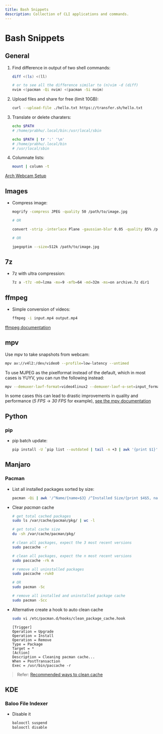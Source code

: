 ```yaml
---
title: Bash Snippets
description: Collection of CLI applications and commands.
---
```


# Bash Snippets

## General

1. Find difference in output of two shell commands:

   ```bash
   diff <(ls) <(ll)

   # or to see all the difference similar to (n)vim -d (diff)
   nvim <(pacman -Qi nvim) <(pacman -Si nvim)
   ```

2. Upload files and share for free (limit 10GB):

   ```bash
   curl --upload-file ./hello.txt https://transfer.sh/hello.txt
   ```

3. Translate or delete charaters:

   ```bash
   echo $PATH
   # /home/prabhu/.local/bin:/usr/local/sbin

   echo $PATH | tr ':' '\n'
   # /home/prabhu/.local/bin
   # /usr/local/sbin
   ```

4. Columnate lists:

   ```bash
   mount | column -t
   ```

[Arch Webcam Setup](https://wiki.archlinux.org/title/webcam_setup)

## Images

- Compress image:

  ```bash
  mogrify -compress JPEG -quality 50 /path/to/image.jpg

  # OR

  convert -strip -interlace Plane -gaussian-blur 0.05 -quality 85% /path/to/source/image.jpg /path/to/result/image.jpg

  # OR

  jpegoptim --size=512k /path/to/image.jpg
  ```

## 7z

- 7z with ultra compression:

  ```bash
  7z a -t7z -m0=lzma -mx=9 -mfb=64 -md=32m -ms=on archive.7z dir1
  ```

## ffmpeg

- Simple conversion of videos:

  ```bash
  ffmpeg -i input.mp4 output.mp4
  ```

[ffmpeg documentation](../../Collection/FFmpeg.md)

## mpv

Use mpv to take snapshots from webcam:

```bash
mpv av://v4l2:/dev/video0 --profile=low-latency --untimed
```

To use MJPEG as the pixelformat instead of the default, which in most cases is YUYV, you can run the following instead:

```bash
mpv --demuxer-lavf-format=video4linux2 --demuxer-lavf-o-set=input_format=mjpeg av://v4l2:/dev/video0
```

In some cases this can lead to drastic improvements in quality and performance (_5 FPS_ -> _30 FPS_ for example), [see the mpv documentation](https://github.com/mpv-player/mpv/wiki/Video4Linux2-Input)

## Python

### pip

- pip batch update:

  ```bash
  pip install -U `pip list --outdated | tail -n +3 | awk '{print $1}'`
  ```

## Manjaro

### Pacman

- List all installed packages sorted by size:

  ```bash
  pacman -Qi | awk '/^Name/{name=$3} /^Installed Size/{print $4$5, name}' | sort -h
  ```

- Clear _pacman_ cache

  ```bash
  # get total cached packages
  sudo ls /var/cache/pacman/pkg/ | wc -l

  # get total cache size
  du -sh /var/cache/pacman/pkg/

  # clean all packages, expect the 3 most recent versions
  sudo paccache -r

  # clean all packages, expect the n most recent versions
  sudo paccache -rk n

  # remove all uninstalled packages
  sudo paccache -ruk0

  # OR
  sudo pacman -Sc

  # remove all installed and uninstalled package cache
  sudo pacman -Scc
  ```

- Alternative create a hook to auto clean cache

  ```bash
  sudo vi /etc/pacman.d/hooks/clean_package_cache.hook
  ```

  ```text
  [Trigger]
  Operation = Upgrade
  Operation = Install
  Operation = Remove
  Type = Package
  Target = *
  [Action]
  Description = Cleaning pacman cache...
  When = PostTransaction
  Exec = /usr/bin/paccache -r
  ```

> Refer: [Recommended ways to clean cache](https://ostechnix.com/recommended-way-clean-package-cache-arch-linux/)

## KDE

### Baloo File Indexer

- Disable it

  ```bash
  balooctl suspend
  balooctl disable
  ```
